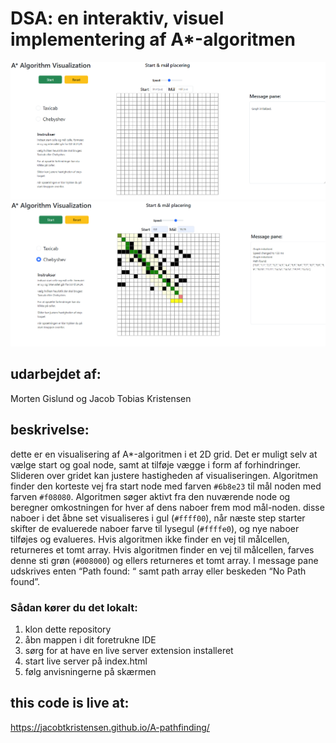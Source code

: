 # DSA: en interaktiv, visuel implementering af A*-algoritmen
![placeholder, insert correct screenshot](ss.png)
![placeholder, insert correct screenshot](ss2.png)

## udarbejdet af:
Morten Gislund og Jacob Tobias Kristensen

## beskrivelse:
dette er en visualisering af A*-algoritmen i et 2D grid.
Det er muligt selv at vælge start og goal node, samt at tilføje vægge i form af forhindringer. 
Slideren over gridet kan justere hastigheden af visualiseringen.
Algoritmen finder den korteste vej fra start node med farven `#6b8e23` til mål noden med farven  `#f08080`.  Algoritmen søger aktivt fra den nuværende node og beregner omkostningen for hver af dens naboer frem mod mål-noden. disse naboer i det åbne set visualiseres i gul (`#ffff00`), når næste step starter skifter de evaluerede naboer farve til lysegul (`#ffffe0`), og nye naboer tilføjes og evalueres. Hvis algoritmen ikke finder en vej til målcellen, returneres et tomt array. Hvis algoritmen finder en vej til målcellen, farves denne sti grøn (`#008000`) og ellers returneres et tomt array. I message pane udskrives enten “Path found: “ samt path array eller beskeden “No Path found”.

### Sådan kører du det lokalt:

1. klon dette repository
2. åbn mappen i dit foretrukne IDE
3. sørg for at have en live server extension installeret
4. start live server på index.html
5. følg anvisningerne på skærmen



## this code is live at:
https://jacobtkristensen.github.io/A-pathfinding/
